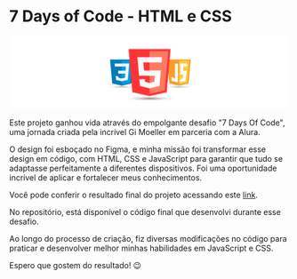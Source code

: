 # 7 Days of Code - HTML e CSS
![logotipos](./IMG/logotipos.webp)

Este projeto ganhou vida através do empolgante desafio "7 Days Of Code", uma jornada criada pela incrível Gi Moeller em parceria com a Alura.

O design foi esboçado no Figma, e minha missão foi transformar esse design em código, com HTML, CSS e JavaScript para garantir que tudo se adaptasse perfeitamente a diferentes dispositivos. Foi uma oportunidade incrível de aplicar e fortalecer meus conhecimentos.

Você pode conferir o resultado final do projeto acessando este [link](https://biancabrandaodev.github.io/-7DaysOfCode---HTML-e-CSS/#).

No repositório, está disponível o código final que desenvolvi durante esse desafio.

Ao longo do processo de criação, fiz diversas modificações no código para praticar e desenvolver melhor minhas habilidades em JavaScript e CSS.

Espero que gostem do resultado! 😉
